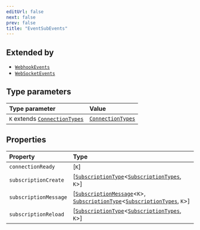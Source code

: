 ```yaml
---
editUrl: false
next: false
prev: false
title: "EventSubEvents"
---
```


## Extended by

- [`WebhookEvents`](/api/eventsub/interfaces/webhookevents/)
- [`WebSocketEvents`](/api/eventsub/interfaces/websocketevents/)

## Type parameters

| Type parameter | Value |
| :------ | :------ |
| `K` extends [`ConnectionTypes`](/api/eventsub/type-aliases/connectiontypes/) | [`ConnectionTypes`](/api/eventsub/type-aliases/connectiontypes/) |

## Properties

| Property | Type |
| :------ | :------ |
| `connectionReady` | [`K`] |
| `subscriptionCreate` | [[`SubscriptionType`](/api/eventsub/type-aliases/subscriptiontype/)\<[`SubscriptionTypes`](/api/eventsub/enumerations/subscriptiontypes/), `K`\>] |
| `subscriptionMessage` | [[`SubscriptionMessage`](/api/eventsub/type-aliases/subscriptionmessage/)\<`K`\>, [`SubscriptionType`](/api/eventsub/type-aliases/subscriptiontype/)\<[`SubscriptionTypes`](/api/eventsub/enumerations/subscriptiontypes/), `K`\>] |
| `subscriptionReload` | [[`SubscriptionType`](/api/eventsub/type-aliases/subscriptiontype/)\<[`SubscriptionTypes`](/api/eventsub/enumerations/subscriptiontypes/), `K`\>] |
